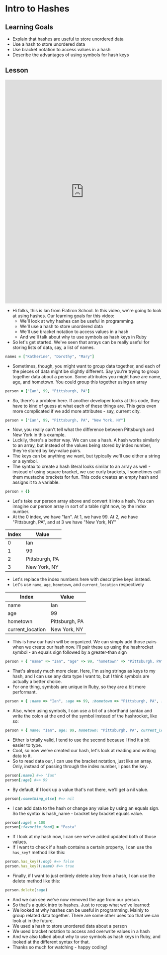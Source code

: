 # Intro to Hashes

## Learning Goals

+ Explain that hashes are useful to store unordered data
+ Use a hash to store unordered data
+ Use bracket notation to access values in a hash
+ Describe the advantages of using symbols for hash keys

## Lesson

<iframe width="100%" height="720" src="https://www.youtube.com/embed/ZwIdACueIG8?rel=0&showinfo=0" frameborder="0" allowfullscreen></iframe>

+ Hi folks, this is Ian from Flatiron School. In this video, we're going to look at using hashes. Our learning goals for this video:
  + We'll look at why hashes can be useful in programming.
  + We'll use a hash to store unordered data
  + We'll use bracket notation to access values in a hash
  + And we'll talk about why to use symbols as hash keys in Ruby
+ So let's get started. We've seen that arrays can be really useful for storing lists of data, say, a list of names.
```ruby
names = ["Katherine", "Dorothy", "Mary"]
```
+ Sometimes, though, you might want to group data together, and each of the pieces of data might be slightly different. Say you're trying to group together data about a person. Some attributes you might have are name, age, and hometown. You could group this together using an array
```ruby
person = ["Ian", 99, "Pittsburgh, PA"]
```
+ So, there's a problem here. If another developer looks at this code, they have to kind of guess at what each of these things are. This gets even more complicated if we add more attributes - say, current city.
```ruby
person = ["Ian", 99, "Pittsburgh, PA", "New York, NY"]
```
+ Now, you really can't tell what the difference between Pittsburgh and New York in this example.
+ Luckily, there's a better way. We can use a hash. A hash works similarly to an array, but instead of the values being stored by index number, they're stored by key-value pairs.
+ The keys can be anything we want, but typically we'll use either a string or a symbol.
+ The syntax to create a hash literal looks similar to an array as well - instead of using square bracket, we use curly brackets, I sometimes call them mustache brackets for fun. This code creates an empty hash and assigns it to a variable.
```ruby
person = {}
```
+ Let's take our person array above and convert it into a hash. You can imagine our person array in sort of a table right now, by the index number.
+ At the 0 index, we have "Ian". At 1, we have 99. At 2, we have "Pittsburgh, PA", and at 3 we have "New York, NY"

| Index      | Value |
| ----------- | ----------- |
| 0      | Ian       |
| 1   | 99        |
| 2     | Pittsburgh, PA       |
| 3   | New York, NY     |

+ Let's replace the index numbers here with descriptive keys instead.
+ Let's use `name`, `age`, `hometown`, and `current_location` respectively

| Index      | Value |
| ----------- | ----------- |
| name      | Ian       |
| age   | 99        |
| hometown     | Pittsburgh, PA       |
| current_location  | New York, NY     |

+ This is how our hash will be organized. We can simply add those pairs when we create our hash now. I'll pair these up using the hashrocket symbol - an equals sign followed by a greater-than sign
```ruby
person = { "name" => "Ian", "age" => 99, "hometown" => "Pittsburgh, PA", "current_location" => "New York, NY"}
```
+ That's already much more clear. Here, I'm using strings as keys to my hash, and I can use any data type I want to, but I think symbols are actually a better choice.
+ For one thing, symbols are unique in Ruby, so they are a bit more performant.
```ruby
person = { :name => "Ian", :age => 99, :hometown => "Pittsburgh, PA", :current_location => "New York, NY"}
```
+ Also, when using symbols, I can use a bit of a shorthand syntax and write the colon at the end of the symbol instead of the hashrocket, like so:
```ruby
person = { name: "Ian", age: 99, hometown: "Pittsburgh, PA", current_location: "New York, NY"}
```
+ Either is totally valid, I tend to use the second because I find it a bit easier to type.
+ Cool, so now we've created our hash, let's look at reading and writing data to it.
+ So to read data our, I can use the bracket notation, just like an array. Only, instead of passing through the index number, I pass the key.
```ruby
person[:name] #=> "Ian"
person[:age] #=> 99
```
+ By default, if I look up a value that's not there, we'll get a nil value.
```ruby
person[:something_else] #=> nil
```
+ I can add data to the hash or change any value by using an equals sign. So the syntax is hash_name - bracket key bracket equals value.
```ruby
person[:age] = 100
person[:favorite_food] = "Pasta"
```
+ If I look at my hash now, I can see we've added updated both of those values.
+ If I want to check if a hash contains a certain property, I can use the `has_key?` method like this:
```ruby
person.has_key?(:dog) #=> false
person.has_key?(:name) #=> true
```
+ Finally, if I want to just entirely delete a key from a hash, I can use the delete method like this:
```ruby
person.delete(:age)
```
+ And we can see we've now removed the age from our person.
+ So that's a quick intro to hashes. Just to recap what we've learned:
+ We looked at why hashes can be useful in programming. Mainly to group related data together. There are some other uses too that we can look at in the future.
+ We used a hash to store unordered data about a person
+ We used bracket notation to access and overwrite values in a hash
+ And we also talked about why to use symbols as hash keys in Ruby, and looked at the different syntax for that.
+ Thanks so much for watching - happy coding!
